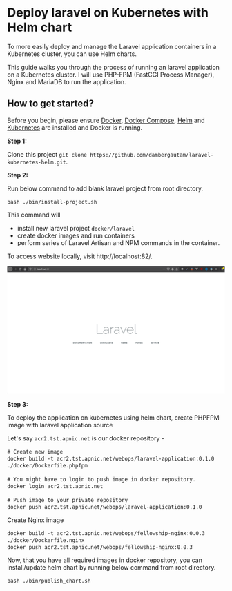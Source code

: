 # Deploy laravel on Kubernetes with Helm chart

To more easily deploy and manage the Laravel application containers in a Kubernetes cluster, you can use Helm charts.

This guide walks you through the process of running an laravel application on a Kubernetes cluster. I will use PHP-FPM (FastCGI Process Manager), Nginx and MariaDB to run the application.

## How to get started?

Before you begin, please ensure [Docker](https://www.docker.com/), [Docker Compose](https://docs.docker.com/compose/), [Helm](https://helm.sh/) and [Kubernetes](https://github.com/dambergautam/docker-examples/blob/master/4-kubernetes/kubernetes-setup.md) are installed and Docker is running.

**Step 1:**

Clone this project `git clone https://github.com/dambergautam/laravel-kubernetes-helm.git`.

**Step 2:**

Run below command to add blank laravel project from root directory.

```
bash ./bin/install-project.sh
```

This command will
- install new laravel project `docker/laravel`
- create docker images and run containers  
- perform series of Laravel Artisan and NPM commands in the container.

To access website locally, visit http://localhost:82/.

![Homepage Screenshot](./laravel-homepage.png)

**Step 3:**

To deploy the application on kubernetes using helm chart, create PHPFPM image
with laravel application source

Let's say `acr2.tst.apnic.net` is our docker repository -

```
# Create new image
docker build -t acr2.tst.apnic.net/webops/laravel-application:0.1.0 ./docker/Dockerfile.phpfpm

# You might have to login to push image in docker repository.
docker login acr2.tst.apnic.net

# Push image to your private repository
docker push acr2.tst.apnic.net/webops/laravel-application:0.1.0
```

Create Nginx image

```
docker build -t acr2.tst.apnic.net/webops/fellowship-nginx:0.0.3 ./docker/Dockerfile.nginx
docker push acr2.tst.apnic.net/webops/fellowship-nginx:0.0.3
```

Now, that you have all required images in docker repository, you can install/update
helm chart by running below command from root directory.

```
bash ./bin/publish_chart.sh
```
